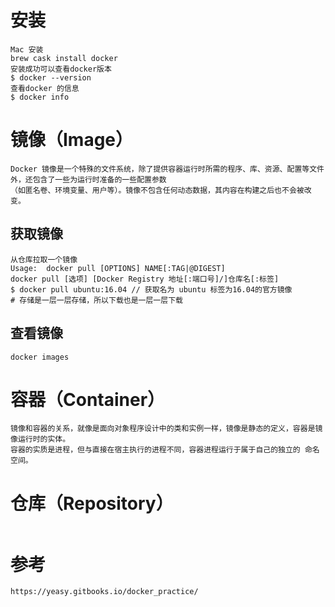 
# 安装
```
Mac 安装
brew cask install docker
安装成功可以查看docker版本
$ docker --version
查看docker 的信息
$ docker info
```
# 镜像（Image）
```
Docker 镜像是一个特殊的文件系统，除了提供容器运行时所需的程序、库、资源、配置等文件外，还包含了一些为运行时准备的一些配置参数
（如匿名卷、环境变量、用户等）。镜像不包含任何动态数据，其内容在构建之后也不会被改变。

```
## 获取镜像
```
从仓库拉取一个镜像
Usage:	docker pull [OPTIONS] NAME[:TAG|@DIGEST]
docker pull [选项] [Docker Registry 地址[:端口号]/]仓库名[:标签]
$ docker pull ubuntu:16.04 // 获取名为 ubuntu 标签为16.04的官方镜像
# 存储是一层一层存储，所以下载也是一层一层下载
```
## 查看镜像
```
docker images
```

# 容器（Container）
```
镜像和容器的关系，就像是面向对象程序设计中的类和实例一样，镜像是静态的定义，容器是镜像运行时的实体。
容器的实质是进程，但与直接在宿主执行的进程不同，容器进程运行于属于自己的独立的 命名空间。
```
# 仓库（Repository）
```

```
# 参考
```
https://yeasy.gitbooks.io/docker_practice/
```
